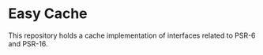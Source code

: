 Easy Cache
========================

This repository holds a cache implementation of interfaces related to PSR-6 and PSR-16.
